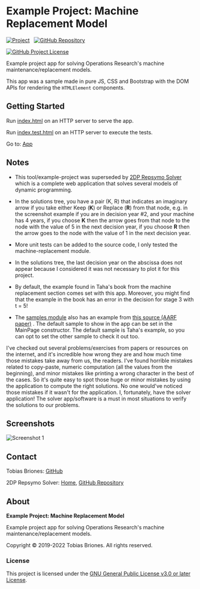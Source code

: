 # Example Project: Machine Replacement Model

[![Project](https://raw.githubusercontent.com/tobiasbriones/ep-machine-replacement-model/static/badge.svg)](https://dev.mathsoftware.engineer/ep-machine-replacement-model/)
&nbsp;
[![GitHub Repository](https://img.shields.io/static/v1?label=GITHUB&message=REPOSITORY&labelColor=555&color=0277bd&style=for-the-badge&logo=GITHUB)](https://github.com/tobiasbriones/ep-machine-replacement-model)

[![GitHub Project License](https://img.shields.io/github/license/tobiasbriones/ep-machine-replacement-model.svg?style=flat-square)](https://github.com/tobiasbriones/ep-machine-replacement-model/blob/main/LICENSE)

Example project app for solving Operations Research's machine
maintenance/replacement models.

This app was a sample made in pure JS, CSS and Bootstrap with the DOM APIs for 
rendering the `HTMLElement` components.

## Getting Started

Run [index.html](./src/index.html) on an HTTP server to serve the app.

Run [index.test.html](./src/index.test.html) on an HTTP server to execute the
tests.

Go to: [App](https://machine-replacement-model.ep.dev.mathsoftware.engineer)

## Notes

- This tool/example-project was superseded
  by [2DP Repsymo Solver](https://github.com/repsymo/2dp-repsymo-solver)
  which is a complete web application that solves several models of dynamic
  programming.

- In the solutions tree, you have a pair (K, R) that indicates an imaginary
  arrow if you take either Keep (**K**) or Replace (**R**) from that node, e.g.
  in the screenshot example if you are in decision year #2, and your machine has
  4 years, if you choose **K** then the arrow goes from that node to the node
  with the value of 5 in the next decision year, if you choose **R** then the
  arrow goes to the node with the value of 1 in the next decision year.

- More unit tests can be added to the source code, I only tested the
  machine-replacement module.

- In the solutions tree, the last decision year on the abscissa does not appear
  because I considered it was not necessary to plot it for this project.

- By default, the example found in Taha's book from the machine replacement
  section comes set with this app. Moreover, you might find that the example in
  the book has an error in the decision for stage 3 with t = 5!

- The [samples module](src/model/machine-replacement-samples.mjs) also has an
  example from
  [this source (AARF paper)](https://www.mbsresearch.com/files/journals/2017/July/_current_2017_Aug_BIJuMqzmjVgbate.pdf)
  . The default sample to show in the app can be set in the MainPage
  constructor. The default sample is Taha's example, so you can opt to set the
  other sample to check it out too.

I've checked out several problems/exercises from papers or resources on the
internet, and it's incredible how wrong they are and how much time those
mistakes take away from us, the readers. I've found horrible mistakes related to
copy-paste, numeric computation (all the values from the beginning), and minor
mistakes like printing a wrong character in the best of the cases. So it's quite
easy to spot those huge or minor mistakes by using the application to compute
the right solutions. No one would've noticed those mistakes if it wasn't for the
application. I, fortunately, have the solver application! The solver
app/software is a must in most situations to verify the solutions to our
problems.

## Screenshots

![Screenshot 1](https://github.com/tobiasbriones/ep-machine-replacement-model/releases/download/v1.1.0/screenshot-1.png)

## Contact

Tobias Briones: [GitHub](https://github.com/tobiasbriones)

2DP Repsymo Solver: [Home](https://repsymo.com),
[GitHub Repository](https://github.com/repsymo/2dp-repsymo-solver)

## About

**Example Project: Machine Replacement Model**

Example project app for solving Operations Research's machine
maintenance/replacement models.

Copyright © 2019-2022 Tobias Briones. All rights reserved.

### License

This project is licensed under
the [GNU General Public License v3.0 or later License](./LICENSE).
